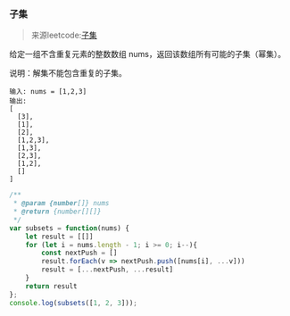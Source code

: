 ### 子集
>来源leetcode:[子集](https://leetcode-cn.com/problems/subsets/)  

给定一组不含重复元素的整数数组 nums，返回该数组所有可能的子集（幂集）。

说明：解集不能包含重复的子集。
```
输入: nums = [1,2,3]
输出:
[
  [3],
  [1],
  [2],
  [1,2,3],
  [1,3],
  [2,3],
  [1,2],
  []
]
```
```javascript
/**
 * @param {number[]} nums
 * @return {number[][]}
 */
var subsets = function(nums) {
    let result = [[]]
    for (let i = nums.length - 1; i >= 0; i--){
        const nextPush = []
        result.forEach(v => nextPush.push([nums[i], ...v]))
        result = [...nextPush, ...result]
    }
    return result
};
console.log(subsets([1, 2, 3]));
```
